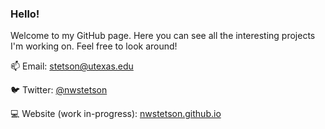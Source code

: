 ### Hello!

Welcome to my GitHub page. Here you can see all the interesting projects I'm working on. Feel free to look around!

 📫 Email: [stetson@utexas.edu](kstetson@utexas.edu)
 
 🐦 Twitter: [@nwstetson](https://twitter.com/NWStetson)
 
 💻 Website (work in-progress): [nwstetson.github.io](https://nwstetson.github.io)
 


<!--
notes:

-->
